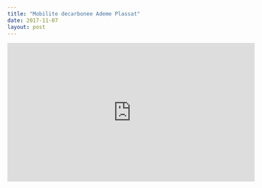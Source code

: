```yaml
---
title: "Mobilite decarbonee Ademe Plassat"
date: 2017-11-07
layout: post
---
```


<iframe width="560" height="315" src="https://www.youtube.com/embed/mg4bpP4PBs0" frameborder="0" allowfullscreen></iframe>